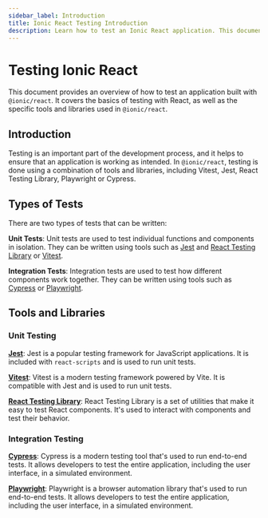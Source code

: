 ```yaml
---
sidebar_label: Introduction
title: Ionic React Testing Introduction
description: Learn how to test an Ionic React application. This document provides an overview of how to test an application built with @ionic/react.
---
```


# Testing Ionic React

This document provides an overview of how to test an application built with `@ionic/react`. It covers the basics of testing with React, as well as the specific tools and libraries used in `@ionic/react`.

## Introduction

Testing is an important part of the development process, and it helps to ensure that an application is working as intended. In `@ionic/react`, testing is done using a combination of tools and libraries, including Vitest, Jest, React Testing Library, Playwright or Cypress.

## Types of Tests

There are two types of tests that can be written:

**Unit Tests**: Unit tests are used to test individual functions and components in isolation. They can be written using tools such as [Jest](https://jestjs.io) and [React Testing Library](https://testing-library.com) or [Vitest](https://vitest.dev).

**Integration Tests**: Integration tests are used to test how different components work together. They can be written using tools such as [Cypress](https://www.cypress.io) or [Playwright](https://playwright.dev).

## Tools and Libraries

### Unit Testing

[**Jest**](https://jestjs.io): Jest is a popular testing framework for JavaScript applications. It is included with `react-scripts` and is used to run unit tests.

[**Vitest**](https://vitest.dev): Vitest is a modern testing framework powered by Vite. It is compatible with Jest and is used to run unit tests.

[**React Testing Library**](https://testing-library.com): React Testing Library is a set of utilities that make it easy to test React components. It's used to interact with components and test their behavior.

### Integration Testing

[**Cypress**](https://www.cypress.io): Cypress is a modern testing tool that's used to run end-to-end tests. It allows developers to test the entire application, including the user interface, in a simulated environment.

[**Playwright**](https://playwright.dev): Playwright is a browser automation library that's used to run end-to-end tests. It allows developers to test the entire application, including the user interface, in a simulated environment.
